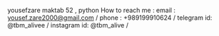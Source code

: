 yousefzare
maktab 52 , python
How to reach me :
email : yousef.zare2000@gmail.com /
phone : +989199910624 /
telegram id: @tbm_alivee /
instagram id: @tbm_alive /
